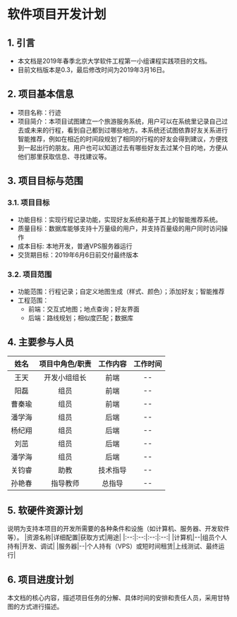 # 软件项目开发计划
## 1. 引言
+ 本文档是2019年春季北京大学软件工程第一小组课程实践项目的文档。
+ 目前文档版本是0.3，最后修改时间为2019年3月16日。


## 2. 项目基本信息
+ 项目名称：行迹
+ 项目简介：本项目试图建立一个旅游服务系统，用户可以在系统里记录自己过去或未来的行程，看到自己都到过哪些地方。本系统还试图依靠好友关系进行智能推荐，例如在相近的时间段规划了相同的行程的好友会得到建议，方便找到一起出行的朋友。用户也可以知道过去有哪些好友去过某个目的地，方便从他们那里获取信息、寻找建议等。

## 3. 项目目标与范围
### 3.1. 项目目标
+ 功能目标：实现行程记录功能，实现好友系统和基于其上的智能推荐系统。
+ 质量目标：数据库能够支持十万量级的用户，并支持百量级的用户同时访问操作
+ 成本目标: 本地开发，普通VPS服务器运行
+ 交货期目标：2019年6月6日前交付最终版本

### 3.2. 项目范围
+ 功能范围：行程记录；自定义地图生成（样式、颜色）；添加好友；智能推荐
+ 工程范围：
    + 前端：交互式地图；地点查询；好友界面
    + 后端：路线规划；相似度匹配；数据库

## 4. 主要参与人员

|姓名|项目中角色/职责|工作内容|工作时间|
|:--:|:--:|:--:|:--:|
|王天|开发小组组长|前端|--|
|阳磊|组员|前端|--|
|曹秦瑜|组员|前端|--|
|潘学海|组员|后端|--|
|杨纪翔|组员|后端|--|
|刘茁|组员|后端|--|
|潘学海|组员|后端|--|
|关钧睿|助教|技术指导|--|
|孙艳春|指导教师|总指导|--|



## 5. 软硬件资源计划
说明为支持本项目的开发所需要的各种条件和设施（如计算机、服务器、开发软件等）。
|资源名称|详细配置|获取方式|用途|
|:--:|:--:|:--:|:--:|
|计算机|--|组员个人持有|开发、调试|
|服务器|--|个人持有（VPS）或短时间租赁|上线测试、最终运行|

## 6. 项目进度计划
本文档的核心内容，描述项目任务的分解、具体时间的安排和责任人员，采用甘特图的方式进行描述。